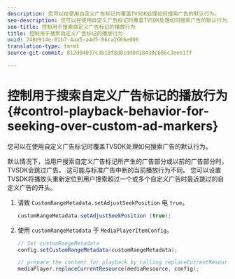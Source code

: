 ```yaml
---
description: 您可以在使用自定义广告标记时覆盖TVSDK处理如何搜索广告的默认行为。
seo-description: 您可以在使用自定义广告标记时覆盖TVSDK处理如何搜索广告的默认行为。
seo-title: 控制用于搜索自定义广告标记的播放行为
title: 控制用于搜索自定义广告标记的播放行为
uuid: 248e914e-81b7-4aa5-a4d5-06ca2666e006
translation-type: tm+mt
source-git-commit: 812d04037c3b18f8d8cdd0d18430c686c3eee1ff

---
```



# 控制用于搜索自定义广告标记的播放行为 {#control-playback-behavior-for-seeking-over-custom-ad-markers}

您可以在使用自定义广告标记时覆盖TVSDK处理如何搜索广告的默认行为。

默认情况下，当用户搜索自定义广告标记所产生的广告部分或以前的广告部分时，TVSDK会跳过广告。 这可能与标准广告中断的当前播放行为不同。 您可以设置TVSDK将播放头重新定位到用户搜索超过一个或多个自定义广告时最近跳过的自定义广告的开头。

1. 请致 `CustomRangeMetadata.setAdjustSeekPosition` 电 `true`。

   ```java
   customRangeMetadata.setAdjustSeekPosition (true);
   ```

1. 使用 `customRangeMetadata` 于 `MediaPlayerItemConfig`。

   ```java
   // Set customRangeMetadata 
   config.setCustomRangeMetadata(customRangeMetadata); 
   
   // prepare the content for playback by calling replaceCurrentResource 
   mediaPlayer.replaceCurrentResource(mediaResource, config); 
   ```

